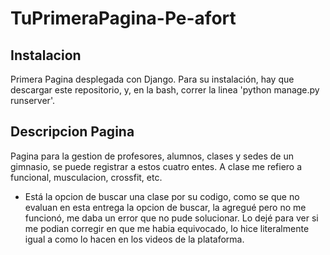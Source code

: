 # TuPrimeraPagina-Pe-afort
## Instalacion
Primera Pagina desplegada con Django. Para su instalación, hay que descargar este repositorio, y, en la bash, correr la linea 'python manage.py runserver'.

## Descripcion Pagina
Pagina para la gestion de profesores, alumnos, clases y sedes de un gimnasio, se puede registrar a estos cuatro entes. A clase me refiero a funcional, musculacion, crossfit, etc.


* Está la opcion de buscar una clase por su codigo, como se que no evaluan en esta entrega la opcion de buscar, la agregué pero no me funcionó, me daba un error que no pude solucionar. Lo dejé para ver si me podian corregir en que me habia equivocado, lo hice literalmente igual a como lo hacen en los videos de la plataforma.
